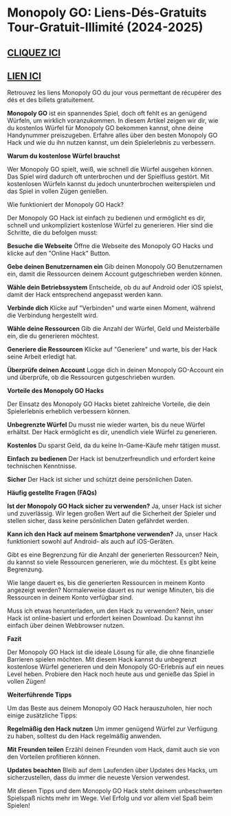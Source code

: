 # Monopoly GO: Liens-Dés-Gratuits Tour-Gratuit-Illimité (2024-2025)

## [CLIQUEZ ICI](https://lookerstudio.google.com/s/vubtIUBp5Lk)
## [LIEN ICI](https://lookerstudio.google.com/s/vubtIUBp5Lk)


Retrouvez les liens Monopoly GO du jour vous permettant de récupérer des dés et des billets gratuitement.

**Monopoly GO** ist ein spannendes Spiel, doch oft fehlt es an genügend Würfeln, um wirklich voranzukommen. In diesem Artikel zeigen wir dir, wie du kostenlos Würfel für Monopoly GO bekommen kannst, ohne deine Handynummer preiszugeben. Erfahre alles über den besten Monopoly GO Hack und wie du ihn nutzen kannst, um dein Spielerlebnis zu verbessern.

**Warum du kostenlose Würfel brauchst**

Wer Monopoly GO spielt, weiß, wie schnell die Würfel ausgehen können. Das Spiel wird dadurch oft unterbrochen und der Spielfluss gestört. Mit kostenlosen Würfeln kannst du jedoch ununterbrochen weiterspielen und das Spiel in vollen Zügen genießen.

Wie funktioniert der Monopoly GO Hack?

Der Monopoly GO Hack ist einfach zu bedienen und ermöglicht es dir, schnell und unkompliziert kostenlose Würfel zu generieren. Hier sind die Schritte, die du befolgen musst:

**Besuche die Webseite**
Öffne die Webseite des Monopoly GO Hacks und klicke auf den "Online Hack" Button.

**Gebe deinen Benutzernamen ein**
Gib deinen Monopoly GO Benutzernamen ein, damit die Ressourcen deinem Account gutgeschrieben werden können.

**Wähle dein Betriebssystem**
Entscheide, ob du auf Android oder iOS spielst, damit der Hack entsprechend angepasst werden kann.

**Verbinde dich**
Klicke auf "Verbinden" und warte einen Moment, während die Verbindung hergestellt wird.

**Wähle deine Ressourcen**
Gib die Anzahl der Würfel, Geld und Meisterbälle ein, die du generieren möchtest.

**Generiere die Ressourcen**
Klicke auf "Generiere" und warte, bis der Hack seine Arbeit erledigt hat.

**Überprüfe deinen Account**
Logge dich in deinen Monopoly GO-Account ein und überprüfe, ob die Ressourcen gutgeschrieben wurden.

**Vorteile des Monopoly GO Hacks**

Der Einsatz des Monopoly GO Hacks bietet zahlreiche Vorteile, die dein Spielerlebnis erheblich verbessern können.

**Unbegrenzte Würfel**
Du musst nie wieder warten, bis du neue Würfel erhältst. Der Hack ermöglicht es dir, unendlich viele Würfel zu generieren.

**Kostenlos**
Du sparst Geld, da du keine In-Game-Käufe mehr tätigen musst.

**Einfach zu bedienen**
Der Hack ist benutzerfreundlich und erfordert keine technischen Kenntnisse.

**Sicher**
Der Hack ist sicher und schützt deine persönlichen Daten.

**Häufig gestellte Fragen (FAQs)**

**Ist der Monopoly GO Hack sicher zu verwenden?**
Ja, unser Hack ist sicher und zuverlässig. Wir legen großen Wert auf die Sicherheit der Spieler und stellen sicher, dass keine persönlichen Daten gefährdet werden.

**Kann ich den Hack auf meinem Smartphone verwenden?**
Ja, unser Hack funktioniert sowohl auf Android- als auch auf iOS-Geräten.

Gibt es eine Begrenzung für die Anzahl der generierten Ressourcen?
Nein, du kannst so viele Ressourcen generieren, wie du möchtest. Es gibt keine Begrenzung.

Wie lange dauert es, bis die generierten Ressourcen in meinem Konto angezeigt werden?
Normalerweise dauert es nur wenige Minuten, bis die Ressourcen in deinem Konto verfügbar sind.

Muss ich etwas herunterladen, um den Hack zu verwenden?
Nein, unser Hack ist online-basiert und erfordert keinen Download. Du kannst ihn einfach über deinen Webbrowser nutzen.

**Fazit**

Der Monopoly GO Hack ist die ideale Lösung für alle, die ohne finanzielle Barrieren spielen möchten. Mit diesem Hack kannst du unbegrenzt kostenlose Würfel generieren und dein Monopoly GO-Erlebnis auf ein neues Level heben. Probiere den Hack noch heute aus und genieße das Spiel in vollen Zügen!

**Weiterführende Tipps**

Um das Beste aus deinem Monopoly GO Hack herauszuholen, hier noch einige zusätzliche Tipps:

**Regelmäßig den Hack nutzen**
Um immer genügend Würfel zur Verfügung zu haben, solltest du den Hack regelmäßig anwenden.

**Mit Freunden teilen**
Erzähl deinen Freunden vom Hack, damit auch sie von den Vorteilen profitieren können.

**Updates beachten**
Bleib auf dem Laufenden über Updates des Hacks, um sicherzustellen, dass du immer die neueste Version verwendest.

Mit diesen Tipps und dem Monopoly GO Hack steht deinem unbeschwerten Spielspaß nichts mehr im Wege. Viel Erfolg und vor allem viel Spaß beim Spielen!
